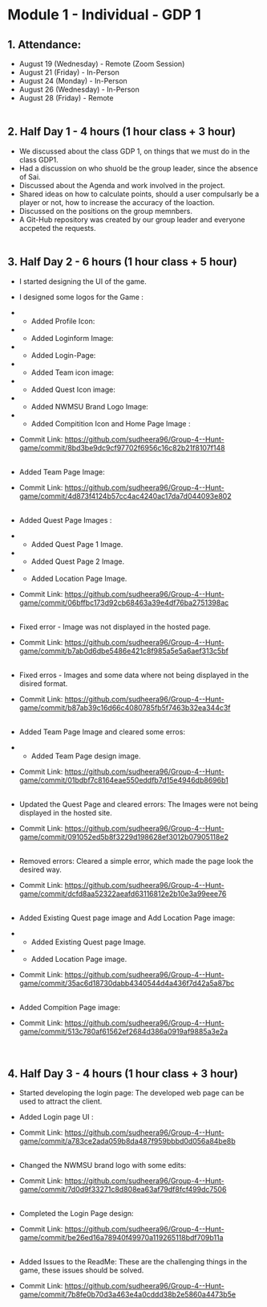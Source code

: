 # Module 1 - Individual - GDP 1 <br>
## 1. Attendance:
* August 19 (Wednesday) - Remote (Zoom Session)
* August 21 (Friday) - In-Person 
* August 24 (Monday) - In-Person
* August 26 (Wednesday) - In-Person
* August 28 (Friday) - Remote  <br>  <br> 

## 2. Half Day 1 - 4 hours (1 hour class + 3 hour) 
* We discussed about the class GDP 1, on things that we must do in the class GDP1.
* Had a discussion on who shuold be the group leader, since the absence of Sai.
* Discussed about the Agenda and work involved in the project.
* Shared ideas on how to calculate points, should a user compulsarly be a player or not, how to increase the accuracy of the loaction.
* Discussed on the positions on the group memnbers.
* A Git-Hub repository was created by our group leader and everyone accpeted the requests.  <br>  <br>

## 3. Half Day 2 -  6 hours (1 hour class + 5 hour)
* I started designing the UI of the game.
* I designed some logos for the Game : <br>
* * Added Profile Icon:
* * Added Loginform Image:

* * Added Login-Page:

* * Added Team icon image:

* * Added Quest Icon image: 

* * Added NWMSU Brand Logo Image: 

* * Added Compitition Icon and Home Page Image :


* Commit Link: https://github.com/sudheera96/Group-4--Hunt-game/commit/8bd3be9dc9cf97702f6956c16c82b21f8107f148 <br> <br>
* Added Team Page Image: 

- Commit Link: https://github.com/sudheera96/Group-4--Hunt-game/commit/4d873f4124b57cc4ac4240ac17da7d044093e802  <br> <br>
* Added Quest Page Images : <br>
* * Added Quest Page 1 Image.

* * Added Quest Page 2 Image.

* * Added Location Page Image.

* Commit Link: https://github.com/sudheera96/Group-4--Hunt-game/commit/06bffbc173d92cb68463a39e4df76ba2751398ac <br> <br>
* Fixed error - Image was not displayed in the hosted page. 
* Commit Link: https://github.com/sudheera96/Group-4--Hunt-game/commit/b7ab0d6dbe5486e421c8f985a5e5a6aef313c5bf <br> <br>
* Fixed erros - Images and some data where not being displayed in the disired format. <br> 
* Commit Link: https://github.com/sudheera96/Group-4--Hunt-game/commit/b87ab39c16d66c4080785fb5f7463b32ea344c3f <br> <br>
* Added Team Page Image and cleared some erros: <br> 
* * Added Team Page design image. 
* Commit Link: https://github.com/sudheera96/Group-4--Hunt-game/commit/01bdbf7c8164eae550eddfb7d15e4946db8696b1 <br> <br>
* Updated the Quest Page and cleared errors: The Images were not being displayed in the hosted site. <br>
* Commit Link: https://github.com/sudheera96/Group-4--Hunt-game/commit/091052ed5b8f3229d198628ef3012b07905118e2 <br> <br>
* Removed errors: Cleared a simple error, which made the page look the desired way. <br>
* Commit Link: https://github.com/sudheera96/Group-4--Hunt-game/commit/dcfd8aa52322aeafd63116812e2b10e3a99eee76 <br> <br>
* Added Existing Quest page image and Add Location Page image: <br>
* * Added Existing Quest page Image.

* * Added Location Page image.

* Commit Link: https://github.com/sudheera96/Group-4--Hunt-game/commit/35ac6d18730dabb4340544d4a436f7d42a5a87bc <br> <br>
* Added Compition Page image: 

* Commit Link: https://github.com/sudheera96/Group-4--Hunt-game/commit/513c780af61562ef2684d386a0919af9885a3e2a <br> <br> <br>

## 4. Half Day 3 - 4 hours (1 hour class + 3 hour)  <br>
* Started developing the login page: The developed web page can be used to attract the client. <br>
* Added Login page UI :
* Commit Link: https://github.com/sudheera96/Group-4--Hunt-game/commit/a783ce2ada059b8da487f959bbbd0d056a84be8b <br> <br>
* Changed the NWMSU brand logo with some edits:  

* Commit Link: https://github.com/sudheera96/Group-4--Hunt-game/commit/7d0d9f33271c8d808ea63af79df8fcf499dc7506 <br> <br>
* Completed the Login Page design:
* Commit Link: https://github.com/sudheera96/Group-4--Hunt-game/commit/be26ed16a78940f49970a119265118bdf709b11a <br> <br>
* Added Issues to the ReadMe: These are the challenging things in the game, these issues should be solved. 
* Commit Link: https://github.com/sudheera96/Group-4--Hunt-game/commit/7b8fe0b70d3a463e4a0cddd38b2e5860a4473b5e <br> <br>

